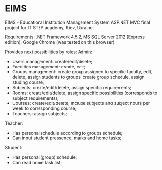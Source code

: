 # EIMS
EIMS - Educational Institution Management System
ASP.NET MVC final project for IT STEP academy, Kiev, Ukraine.

Requirements: .NET Framework 4.5.2, MS SQL Server 2012 (Express edition), Google Chrome (was tested on this browser)

Provides next possibilities by roles:
Admin:
 - Users management: create/edit/delete;
 - Faculties management: create, edit;
 - Groups management: create group assigned to specific faculty, edit, delete, assign students to groups, create group schedule, assign studing course;
 - Subjects: create/edit/delete, assign specific requirements;
 - Rooms: create/edit/delete, assign specific possibilities (corresponds to subject requirements);
 - Courses: create/edit/delete, include subjects and subject hours per week to corresponding course;
 - Teachers: assign subjects;

Teacher:
 - Has personal schedule according to groups schedule;
 - Can input student pressence, marks and home tasks;

Student:
 - Has personal (group) schedule;
 - Can read home task list;
